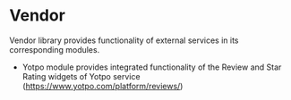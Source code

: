 # Vendor

Vendor library provides functionality of external services in its corresponding modules.

* Yotpo module provides integrated functionality of the Review and Star Rating widgets of Yotpo service (https://www.yotpo.com/platform/reviews/)